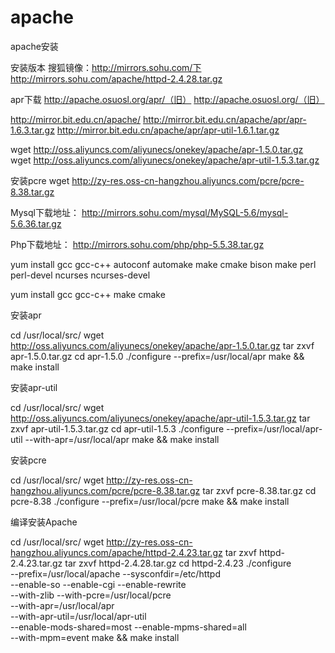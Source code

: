 # apache
apache安装

安装版本
搜狐镜像：http://mirrors.sohu.com/下
http://mirrors.sohu.com/apache/httpd-2.4.28.tar.gz

apr下载
http://apache.osuosl.org/apr/（旧）
http://apache.osuosl.org/（旧）

http://mirror.bit.edu.cn/apache/
http://mirror.bit.edu.cn/apache/apr/apr-1.6.3.tar.gz
http://mirror.bit.edu.cn/apache/apr/apr-util-1.6.1.tar.gz

wget http://oss.aliyuncs.com/aliyunecs/onekey/apache/apr-1.5.0.tar.gz
wget http://oss.aliyuncs.com/aliyunecs/onekey/apache/apr-util-1.5.3.tar.gz

安装pcre
wget http://zy-res.oss-cn-hangzhou.aliyuncs.com/pcre/pcre-8.38.tar.gz

Mysql下载地址：
http://mirrors.sohu.com/mysql/MySQL-5.6/mysql-5.6.36.tar.gz

Php下载地址：
http://mirrors.sohu.com/php/php-5.5.38.tar.gz


yum install gcc gcc-c++  autoconf automake make cmake bison make perl perl-devel ncurses ncurses-devel

yum install gcc gcc-c++ make cmake

安装apr

cd /usr/local/src/
wget http://oss.aliyuncs.com/aliyunecs/onekey/apache/apr-1.5.0.tar.gz
tar zxvf apr-1.5.0.tar.gz
cd apr-1.5.0
./configure --prefix=/usr/local/apr
make && make install


安装apr-util

cd /usr/local/src/
wget http://oss.aliyuncs.com/aliyunecs/onekey/apache/apr-util-1.5.3.tar.gz
tar zxvf apr-util-1.5.3.tar.gz 
cd apr-util-1.5.3
./configure --prefix=/usr/local/apr-util --with-apr=/usr/local/apr
make && make install



安装pcre

cd /usr/local/src/
wget http://zy-res.oss-cn-hangzhou.aliyuncs.com/pcre/pcre-8.38.tar.gz 
tar zxvf pcre-8.38.tar.gz
cd pcre-8.38
./configure --prefix=/usr/local/pcre
make && make install



编译安装Apache

cd /usr/local/src/
wget http://zy-res.oss-cn-hangzhou.aliyuncs.com/apache/httpd-2.4.23.tar.gz 
tar zxvf httpd-2.4.23.tar.gz
tar zxvf httpd-2.4.28.tar.gz
cd httpd-2.4.23
./configure \
--prefix=/usr/local/apache --sysconfdir=/etc/httpd \
--enable-so --enable-cgi --enable-rewrite \
--with-zlib --with-pcre=/usr/local/pcre \
--with-apr=/usr/local/apr \
--with-apr-util=/usr/local/apr-util \
--enable-mods-shared=most --enable-mpms-shared=all \
--with-mpm=event
make && make install





